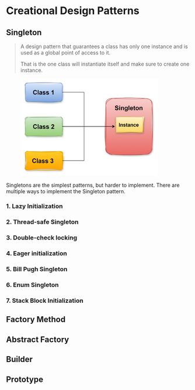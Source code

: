 # Creational Design Patterns

## Singleton

> A design pattern that guarantees a class has only one instance and is used as a global point of access to it.
>
> That is the one class will instantiate itself and make sure to create one instance.

<figure><img src="../.gitbook/assets/image (25).png" alt="" width="375"><figcaption></figcaption></figure>

Singletons are the simplest patterns, but harder to implement. There are multiple ways to implement the Singleton pattern.

### 1. Lazy Initialization

### 2. Thread-safe Singleton&#x20;

### 3. Double-check locking

### 4. Eager initialization

### 5. Bill Pugh Singleton

### 6. Enum Singleton

### 7. Stack Block Initialization



## Factory Method



## Abstract Factory



## Builder



## Prototype

